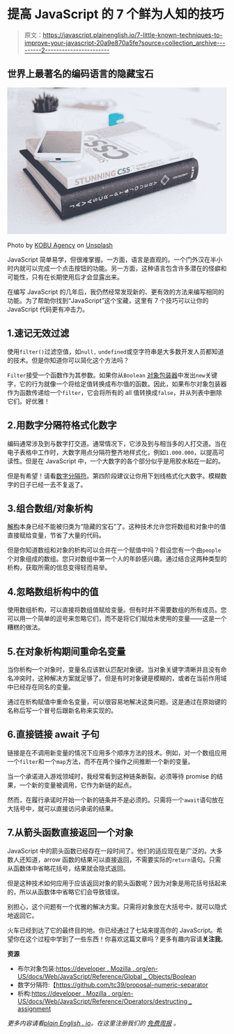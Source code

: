 # 提高 JavaScript 的 7 个鲜为人知的技巧

> 原文：<https://javascript.plainenglish.io/7-little-known-techniques-to-improve-your-javascript-20a9e870a5fe?source=collection_archive---------2----------------------->

## 世界上最著名的编码语言的隐藏宝石

![](img/51141885490a8c686a91ef47c00a15fe.png)

Photo by [KOBU Agency](https://unsplash.com/@kobuagency?utm_source=unsplash&utm_medium=referral&utm_content=creditCopyText) on [Unsplash](https://unsplash.com/s/photos/javascript?utm_source=unsplash&utm_medium=referral&utm_content=creditCopyText)

JavaScript 简单易学，但很难掌握。一方面，语言是直观的。一个门外汉在半小时内就可以完成一个点击按钮的功能。另一方面，这种语言包含许多潜在的怪癖和可能性，只有在长期使用后才会显露出来。

在编写 JavaScript 的几年后，我仍然经常发现新的、更有效的方法来编写相同的功能。为了帮助你找到“JavaScript”这个宝藏，这里有 7 个技巧可以让你的 JavaScript 代码更有冲击力。

## 1.速记无效过滤

使用`filter()`过滤空值，如`null,` `undefined`或空字符串是大多数开发人员都知道的技术。但是你知道你可以简化这个方法吗？

`Filter`接受一个函数作为其参数。如果你从`Boolean` [对象包装器](https://developer.mozilla.org/en-US/docs/Web/JavaScript/Reference/Global_Objects/Boolean)中发出`new`关键字，它的行为就像一个将给定值转换成布尔值的函数。因此，如果布尔对象包装器作为函数传递给一个`filter`，它会将所有的 all 值转换成`false`，并从列表中删除它们。好优雅！

## 2.用数字分隔符格式化数字

编码通常涉及到与数字打交道。通常情况下，它涉及到与相当多的人打交道。当在电子表格中工作时，大数字用点分隔符整齐地样式化，例如`1.000.000`，以提高可读性。但是在 JavaScript 中，一个大数字的各个部分似乎是用胶水粘在一起的。

但是有希望！请看[数字分隔符](https://github.com/tc39/proposal-numeric-separator)。第四阶段建议让你用下划线格式化大数字。模糊数字的日子已经一去不复返了。

## 3.组合数组/对象析构

[解构](https://developer.mozilla.org/en-US/docs/Web/JavaScript/Reference/Operators/Destructuring_assignment)本身已经不能被归类为“隐藏的宝石”了。这种技术允许您将数组和对象中的值直接赋给变量，节省了大量的代码。

但是你知道数组和对象的析构可以合并在一个赋值中吗？假设您有一个由`people`个对象组成的数组。您只对数组中第一个人的年龄感兴趣。通过结合这两种类型的析构，获取所需的信息变得轻而易举。

## 4.忽略数组析构中的值

使用数组析构，可以直接将数组值赋给变量。但有时并不需要数组的所有成员。您可以用一个简单的逗号来忽略它们，而不是将它们赋给未使用的变量——这是一个糟糕的做法。

## 5.在对象析构期间重命名变量

当你析构一个对象时，变量名应该默认匹配对象键。当对象关键字清晰并且没有命名冲突时，这种解决方案就足够了。但是有时对象键是模糊的，或者在当前作用域中已经存在同名的变量。

通过在析构赋值中重命名变量，可以很容易地解决这类问题。这是通过在原始键的名称后写一个冒号后跟新名称来实现的。

## 6.直接链接 await 子句

链接是在不调用新变量的情况下应用多个顺序方法的技术。例如，对一个数组应用一个`filter`和一个`map`方法，而不在两个操作之间推断一个新的变量。

当一个承诺进入游戏领域时，我经常看到这种链条断裂。必须等待 promise 的结果，一个新的变量被调用，它作为新链的起点。

然而，在履行承诺时开始一个新的链条并不是必须的。只需将一个`await`语句放在大括号中，就可以直接访问承诺的结果。

## 7.从箭头函数直接返回一个对象

JavaScript 中的箭头函数已经存在一段时间了。他们的适应现在是广泛的。大多数人还知道，arrow 函数的结果可以直接返回，不需要实际的`return`语句。只需从函数体中省略花括号，结果就会隐式返回。

但是这种技术如何应用于应该返回对象的箭头函数呢？因为对象是用花括号括起来的，所以从函数体中省略它们会导致错误。

别担心，这个问题有一个优雅的解决方案。只需将对象放在大括号中，就可以隐式地返回它。

火车已经到达了它的最终目的地。你已经通过了七站来提高你的 JavaScript。希望你在这个过程中学到了一些东西！你喜欢这篇文章吗？更多有趣内容请**关注我**。

**资源**

*   布尔对象包装:[https://developer . Mozilla . org/en-US/docs/Web/JavaScript/Reference/Global _ Objects/Boolean](https://developer.mozilla.org/en-US/docs/Web/JavaScript/Reference/Global_Objects/Boolean)
*   数字分隔符:【https://github.com/tc39/proposal-numeric-separator 
*   析构:[https://developer . Mozilla . org/en-US/docs/Web/JavaScript/Reference/Operators/destructing _ assignment](https://developer.mozilla.org/en-US/docs/Web/JavaScript/Reference/Operators/Destructuring_assignment)

*更多内容请看*[*plain English . io*](http://plainenglish.io/)*。在这里注册我们的* [*免费周报*](http://newsletter.plainenglish.io/) *。*